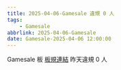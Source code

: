 ```yaml
---
title: 2025-04-06-Gamesale 違規 0 人
tags:
    - Gamesale
abbrlink: 2025-04-06-Gamesale
date: Gamesale-2025-04-06 12:00:00
---
```

Gamesale 板 [板規連結](https://www.ptt.cc/bbs/Gossiping/M.1637425085.A.07D.html)
昨天違規 0 人
